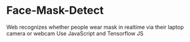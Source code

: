 # Face-Mask-Detect

Web recognizes whether people wear mask in realtime via their laptop camera or webcam 
Use JavaScript and Tensorflow JS
